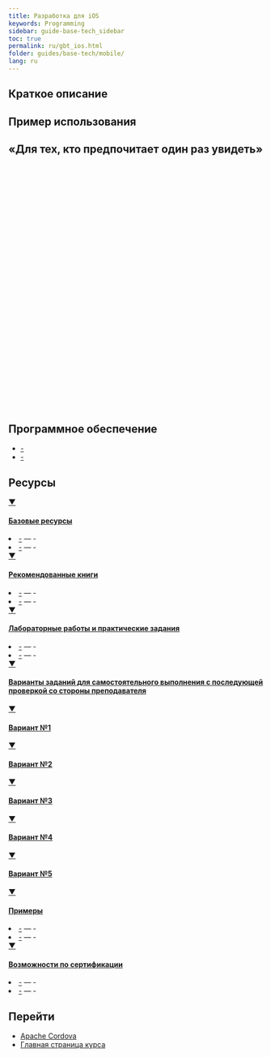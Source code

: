 ```yaml
---
title: Разработка для iOS
keywords: Programming
sidebar: guide-base-tech_sidebar
toc: true
permalink: ru/gbt_ios.html
folder: guides/base-tech/mobile/
lang: ru
---
```


## Краткое описание

## Пример использования

## «Для тех, кто предпочитает один раз увидеть»

<div class="thumb-wrap">
    <iframe width="854" height="480" src="" frameborder="0" allowfullscreen></iframe>
</div>

## Программное обеспечение

* [-]()
* [-]()

##  Ресурсы

<div class="panel-group">
    <div class="panel panel-default">
        <div class="panel-heading">
            <a class="pull-right spoiler-push" data-toggle="collapse" href="#collapse1">&#9660;</a>
            <h4 class="panel-title">
                <a data-toggle="collapse" href="#collapse1">
                Базовые ресурсы</a>
            </h4>
        </div>
        <div id="collapse1" class="panel-collapse collapse">
            <div class="panel-body">
                <div>                    
                    <li><a href="">-</a><i> — -</i></li>
                    <li><a href="">-</a><i> — -</i></li>
                </div>   
            </div>
        </div>
    </div>
</div>

<div class="panel-group">
    <div class="panel panel-default">
        <div class="panel-heading">
            <a class="pull-right spoiler-push" data-toggle="collapse" href="#collapse2">&#9660;</a>
            <h4 class="panel-title">
                <a data-toggle="collapse" href="#collapse2">
                Рекомендованные книги</a>
            </h4>
        </div>
        <div id="collapse2" class="panel-collapse collapse">
            <div class="panel-body">
                <div>                    
                    <li><a href="">-</a><i> — -</i></li>
                    <li><a href="">-</a><i> — -</i></li>
                </div>   
            </div>
        </div>
    </div>
</div>

<div class="panel-group">
    <div class="panel panel-default">
        <div class="panel-heading">
            <a class="pull-right spoiler-push" data-toggle="collapse" href="#collapse3">&#9660;</a>
            <h4 class="panel-title">
                <a data-toggle="collapse" href="#collapse3">
                Лабораторные работы и практические задания</a>
            </h4>
        </div>
        <div id="collapse3" class="panel-collapse collapse">
            <div class="panel-body">
                <div>                    
                    <li><a href="">-</a><i> — -</i></li>
                    <li><a href="">-</a><i> — -</i></li>
                    <div class="panel-group">
                        <div class="panel panel-default">
                            <div class="panel-heading">
                                <a class="pull-right spoiler-push" data-toggle="collapse" href="#collapse4">&#9660;</a>
                                <h4 class="panel-title">
                                    <a data-toggle="collapse" href="#collapse4">
                                    Варианты заданий для самостоятельного выполнения с последующей проверкой со стороны преподавателя</a>
                                </h4>
                            </div>
                            <div id="collapse4" class="panel-collapse collapse">
                                <div class="panel-body">
                                    <div>
                                        <div class="panel-group">
                                            <div class="panel panel-default">
                                                <div class="panel-heading">
                                                    <a class="pull-right spoiler-push" data-toggle="collapse" href="#collapse5">&#9660;</a>
                                                    <h4 class="panel-title">
                                                        <a data-toggle="collapse" href="#collapse5">
                                                        Вариант №1</a>
                                                    </h4>
                                                </div>
                                                <div id="collapse5" class="panel-collapse collapse">
                                                    <div class="panel-body">
                                                        <div>                                       
                                                        </div>   
                                                    </div>
                                                </div>
                                            </div>
                                        </div>
                                        <div class="panel-group">
                                            <div class="panel panel-default">
                                                <div class="panel-heading">
                                                    <a class="pull-right spoiler-push" data-toggle="collapse" href="#collapse6">&#9660;</a>
                                                    <h4 class="panel-title">
                                                        <a data-toggle="collapse" href="#collapse6">
                                                        Вариант №2</a>
                                                    </h4>
                                                </div>
                                                <div id="collapse6" class="panel-collapse collapse">
                                                    <div class="panel-body">
                                                        <div>                                       
                                                        </div>   
                                                    </div>
                                                </div>
                                            </div>
                                        </div>
                                        <div class="panel-group">
                                            <div class="panel panel-default">
                                                <div class="panel-heading">
                                                    <a class="pull-right spoiler-push" data-toggle="collapse" href="#collapse7">&#9660;</a>
                                                    <h4 class="panel-title">
                                                        <a data-toggle="collapse" href="#collapse7">
                                                        Вариант №3</a>
                                                    </h4>
                                                </div>
                                                <div id="collapse7" class="panel-collapse collapse">
                                                    <div class="panel-body">
                                                        <div>
                                                        </div>   
                                                    </div>
                                                </div>
                                            </div>
                                        </div>
                                        <div class="panel-group">
                                            <div class="panel panel-default">
                                                <div class="panel-heading">
                                                    <a class="pull-right spoiler-push" data-toggle="collapse" href="#collapse8">&#9660;</a>
                                                    <h4 class="panel-title">
                                                        <a data-toggle="collapse" href="#collapse8">
                                                        Вариант №4</a>
                                                    </h4>
                                                </div>
                                                <div id="collapse8" class="panel-collapse collapse">
                                                    <div class="panel-body">
                                                        <div>
                                                        </div>   
                                                    </div>
                                                </div>
                                            </div>
                                        </div>
                                        <div class="panel-group">
                                            <div class="panel panel-default">
                                                <div class="panel-heading">
                                                    <a class="pull-right spoiler-push" data-toggle="collapse" href="#collapse9">&#9660;</a>
                                                    <h4 class="panel-title">
                                                        <a data-toggle="collapse" href="#collapse9">
                                                        Вариант №5</a>
                                                    </h4>
                                                </div>
                                                <div id="collapse9" class="panel-collapse collapse">
                                                    <div class="panel-body">
                                                        <div>
                                                        </div>   
                                                    </div>
                                                </div>
                                            </div>
                                        </div>                                       
                                    </div>   
                                </div>
                            </div>
                        </div>
                    </div>
                </div>   
            </div>
        </div>
    </div>
</div>

<div class="panel-group">
    <div class="panel panel-default">
        <div class="panel-heading">
            <a class="pull-right spoiler-push" data-toggle="collapse" href="#collapse10">&#9660;</a>
            <h4 class="panel-title">
                <a data-toggle="collapse" href="#collapse10">
                Примеры</a>
            </h4>
        </div>
        <div id="collapse10" class="panel-collapse collapse">
            <div class="panel-body">
                <div>                    
                    <li><a href="">-</a><i> — -</i></li>
                    <li><a href="">-</a><i> — -</i></li>
                </div>   
            </div>
        </div>
    </div>
</div>

<div class="panel-group">
    <div class="panel panel-default">
        <div class="panel-heading">
            <a class="pull-right spoiler-push" data-toggle="collapse" href="#collapse11">&#9660;</a>
            <h4 class="panel-title">
                <a data-toggle="collapse" href="#collapse11">
                Возможности по сертификации</a>
            </h4>
        </div>
        <div id="collapse11" class="panel-collapse collapse">
            <div class="panel-body">
                <div>                    
                    <li><a href="">-</a><i> — -</i></li>
                    <li><a href="">-</a><i> — -</i></li>
                </div>   
            </div>
        </div>
    </div>
</div>

## Перейти

* [Apache Cordova](gbt_cordova.html)
* [Главная страница курса](gbt_landing-page.html)
